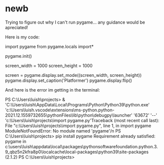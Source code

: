 # newb

Trying to figure out why I can't run pygame... any guidance would be apreciated!

Here is my code:

import pygame
from pygame.locals import*

pygame.init()


screen_width = 1000
screen_height = 1000

screen = pygame.display.set_mode((screen_width, screen_height))
pygame.display.set_caption('Platformer')
pygame.display.flip()


And here is the error im getting in the terminal:

PS C:\Users\luish\projects>  & 'C:\Users\luish\AppData\Local\Programs\Python\Python39\python.exe' 'c:\Users\luish\.vscode\extensions\ms-python.python-2021.12.1559732655\pythonFiles\lib\python\debugpy\launcher' '63672' '--' 'c:\Users\luish\projects\import pygame.py'Traceback (most recent call last):  File "c:\Users\luish\projects\import pygame.py", line 1, in <module>
    import pygame
ModuleNotFoundError: No module named 'pygame'/n
PS C:\Users\luish\projects> pip install pygame
Requirement already satisfied: pygame in c:\users\luish\appdata\local\packages\pythonsoftwarefoundation.python.3.9_qbz5n2kfra8p0\localcache\local-packages\python39\site-packages (2.1.2)
PS C:\Users\luish\projects> 
